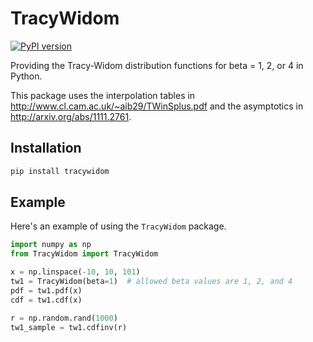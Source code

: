 # TracyWidom

[![PyPI version](https://img.shields.io/pypi/v/TracyWidom.svg)](https://pypi.python.org/pypi/TracyWidom)

Providing the Tracy-Widom distribution functions for beta = 1, 2, or 4 in Python.

This package uses the interpolation tables in http://www.cl.cam.ac.uk/~aib29/TWinSplus.pdf
and the asymptotics in http://arxiv.org/abs/1111.2761.

## Installation

```bash
pip install tracywidom
```

## Example

Here's an example of using the `TracyWidom` package.

```python
import numpy as np
from TracyWidom import TracyWidom

x = np.linspace(-10, 10, 101)
tw1 = TracyWidom(beta=1)  # allowed beta values are 1, 2, and 4
pdf = tw1.pdf(x)
cdf = tw1.cdf(x)

r = np.random.rand(1000)
tw1_sample = tw1.cdfinv(r)
```
